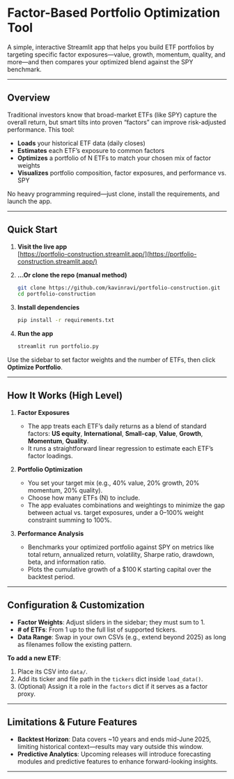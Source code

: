 # Factor-Based Portfolio Optimization Tool

A simple, interactive Streamlit app that helps you build ETF portfolios by targeting specific factor exposures—value, growth, momentum, quality, and more—and then compares your optimized blend against the SPY benchmark.

---

## Overview

Traditional investors know that broad-market ETFs (like SPY) capture the overall return, but smart tilts into proven “factors” can improve risk-adjusted performance. This tool:

- **Loads** your historical ETF data (daily closes)
- **Estimates** each ETF’s exposure to common factors
- **Optimizes** a portfolio of N ETFs to match your chosen mix of factor weights
- **Visualizes** portfolio composition, factor exposures, and performance vs. SPY

No heavy programming required—just clone, install the requirements, and launch the app.

---

## Quick Start

1. **Visit the live app**\
   [https://portfolio-construction.streamlit.app/](https://portfolio-construction.streamlit.app/)

2. **...Or clone the repo (manual method)**

   ```bash
   git clone https://github.com/kavinravi/portfolio-construction.git
   cd portfolio-construction
   ```

3. **Install dependencies**

   ```bash
   pip install -r requirements.txt
   ```

4. **Run the app**

   ```bash
   streamlit run portfolio.py
   ```

Use the sidebar to set factor weights and the number of ETFs, then click **Optimize Portfolio**.

---

## How It Works (High Level)

1. **Factor Exposures**

   - The app treats each ETF’s daily returns as a blend of standard factors: **US equity**, **International**, **Small-cap**, **Value**, **Growth**, **Momentum**, **Quality**.
   - It runs a straightforward linear regression to estimate each ETF’s factor loadings.

2. **Portfolio Optimization**

   - You set your target mix (e.g., 40% value, 20% growth, 20% momentum, 20% quality).
   - Choose how many ETFs (N) to include.
   - The app evaluates combinations and weightings to minimize the gap between actual vs. target exposures, under a 0–100% weight constraint summing to 100%.

3. **Performance Analysis**

   - Benchmarks your optimized portfolio against SPY on metrics like total return, annualized return, volatility, Sharpe ratio, drawdown, beta, and information ratio.
   - Plots the cumulative growth of a \$100 K starting capital over the backtest period.

---

## Configuration & Customization

- **Factor Weights**: Adjust sliders in the sidebar; they must sum to 1.
- **# of ETFs**: From 1 up to the full list of supported tickers.
- **Data Range**: Swap in your own CSVs (e.g., extend beyond 2025) as long as filenames follow the existing pattern.

**To add a new ETF**:

1. Place its CSV into `data/`.
2. Add its ticker and file path in the `tickers` dict inside `load_data()`.
3. (Optional) Assign it a role in the `factors` dict if it serves as a factor proxy.

---

## Limitations & Future Features

- **Backtest Horizon**: Data covers \~10 years and ends mid-June 2025, limiting historical context—results may vary outside this window.
- **Predictive Analytics**: Upcoming releases will introduce forecasting modules and predictive features to enhance forward-looking insights.

---



